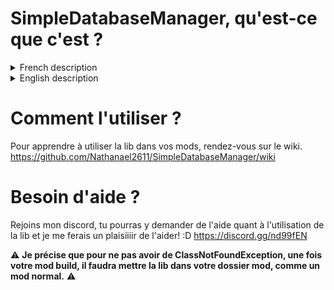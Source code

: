 # SimpleDatabaseManager, qu'est-ce que c'est ?

<details>
  <summary>French description</summary>
SimpleDatabaseManager est, avant-tout une lib pour vous les développeurs de mod minecraft !
La sauvegarde de données persistantes n'est pas une tâche facile, si vous débutez, vous savez de quoi je parle !
Si vous créez une variable à laquelle vous assignez une valeur, quand vous relancerez votre jeu, elle aura été reinitialisée.
Et bien justement SimpleDatabaseManager contre ce souci en proposant un système de gestion de data dans les joueurs (chaque joueur à une base de donnée assignée) ainsi qu'un système de base de données auxquelles vous pouvez accéder avec leur nom!
Dans ces "base de données" vous pouvez stocker des integers, des doubles, des floats, des string, ainsi que des boolan ! Et bien entendu ces données sont persistantes, SimpleDatabaseManager s'occupe de tout !
En plus d'ajouter un système de base de données persistantes, SimpleDatabaseManager ne s'arrête pas là, il permet aussi de synchroniser le data d'un joueur, avec celui-ci. 
Dès lors le client pourra avoir l'accès en lecture à toutes les données présentes dans la base de données lui étant assignée. 
Vous pouvez aussi choisir de partager certaines base de donnée (en lecture seulement) avec des EntityPlayer de votre choix.
En résumé, SimpleDatabaseManager est une lib permettant de stocker facilement des données persistantes, mais aussi de les synchroniser entre le server et le client.
</details>
<details>
  <summary>English description</summary>
  SimpleDatabaseManager is, above all, a lib for you minecraft mod developers!
Backing up persistent data is not an easy task, if you are a beginner, you know what I mean!
If you create a variable to which you assign a value, when you restart your game, it will have been reset.
Well, SimpleDatabaseManager against this problem by offering a data management system in the players (each player has an assigned database) as well as a database system that you can access with their name!
In these "databases" you can store integers, doubles, floats, thongs, as well as boolans! And of course this data is persistent, SimpleDatabaseManager takes care of everything!
In addition to adding a persistent database system, SimpleDatabaseManager does not stop there, it also allows you to synchronize a player's data with it. 
From then on, the customer will be able to have read access to all the data present in the database assigned to him. 
You can also choose to share some databases (read only) with EntityPlayers of your choice.
In short, SimpleDatabaseManager is a lib that allows you to easily store persistent data, but also to synchronize them between the server and the client.
</details>


# Comment l'utiliser ?
Pour apprendre à utiliser la lib dans vos mods, rendez-vous sur le wiki.
https://github.com/Nathanael2611/SimpleDatabaseManager/wiki

# Besoin d'aide ?
Rejoins mon discord, tu pourras y demander de l'aide quant à l'utilisation de la lib et je me ferais un plaisiiiir de l'aider! :D
https://discord.gg/nd99fEN

:warning: **Je précise que pour ne pas avoir de ClassNotFoundException, une fois votre mod build, il faudra mettre la lib dans votre dossier mod, comme un mod normal.** :warning:
